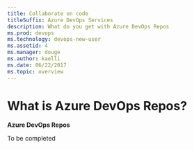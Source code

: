 ```yaml
---
title: Collaborate on code
titleSuffix: Azure DevOps Services
description: What do you get with Azure DevOps Repos  
ms.prod: devops
ms.technology: devops-new-user
ms.assetid: 4 
ms.manager: douge
ms.author: kaelli
ms.date: 06/22/2017
ms.topic: overview
---
```


# What is Azure DevOps Repos?

**Azure DevOps Repos**

To be completed
